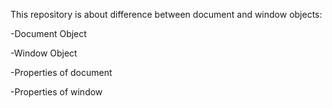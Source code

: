 This repository is about difference between document and window objects:

 -Document Object

 -Window Object

 -Properties of document

 -Properties of window